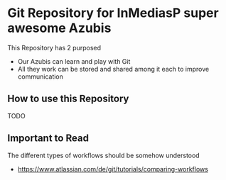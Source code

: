 # Git Repository for InMediasP super awesome Azubis

This Repository has 2 purposed

* Our Azubis can learn and play with Git
* All they work can be stored and shared among it each to improve communication

## How to use this Repository

TODO


## Important to Read

The different types of workflows should be somehow understood 

* https://www.atlassian.com/de/git/tutorials/comparing-workflows